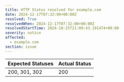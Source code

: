 ```yaml
---
title: HTTP Status resolved for example.com
date: 2024-12-17T07:32:00+00:00Z
resolved: True
resolvedWhen: 2024-12-17T07:32:00+00:00Z
resolvedStartTime: 2024-10-25T21:09:43.191474+00:00
severity: notice
affected:
  - example.com
section: issue
---
```


| Expected Statuses | Actual Status  |
|-------------------|----------------|
| 200, 301, 302 | 200 |
